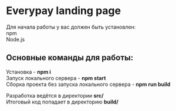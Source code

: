 # Everypay landing page

Для начала работы у вас должен быть установлен:  
npm  
Node.js  


## Основные команды для работы:

Установка - **npm i**  
Запуск локального сервера - **npm start**  
Сборка проекта без запуска локального сервера - **npm run build**  

Разработка ведётся в директории **src/**  
Итоговый код попадает в директорию **build/**  
